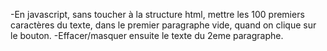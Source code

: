-En javascript, sans toucher à la structure html, mettre les 100 premiers caractères du texte, dans le premier paragraphe vide, quand on clique sur le bouton.
-Effacer/masquer ensuite le texte du 2eme paragraphe.
